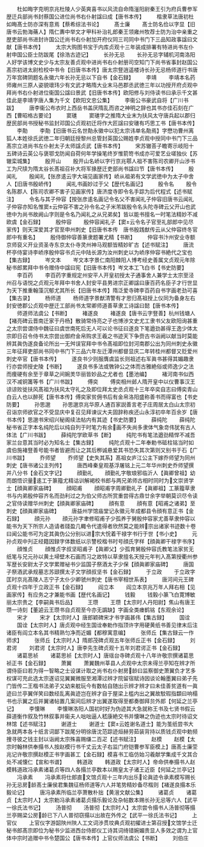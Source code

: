 <!-- { "loadSidebar": true } -->
　　杜如晦字克明京兆杜陵人少英爽喜书以风流自命隋滏阳尉秦王引为府兵曹参军歴迁兵部尚书封蔡国公进位尚书右仆射諡曰成【唐书本传】
　　楷隶草法唐初杜如晦髙士防亦深有意焉【蔡希综法书论】
　　髙士廉
　　髙士防名俭以字显【旧唐书云勃海蓨人】隋仁夀中举文才甲科补治礼郎秦王领雍州牧荐士防为治中亲重之歴吏部尚书进封许国公迁尚书右仆射加开府仪同三司同中书门下三品知政事諡曰文献【唐书本传】
　　太宗大购图书宝于内库贞观十三年装成排署有特进尚书左仆射申国公臣士防跋尾【徐浩古迹记】
　　长孙无忌
　　长孙无忌字辅机河南洛阳人好学该博文史少与太宗友善贞观中进尚书右仆射册司空知门下尚书省事封赵国公髙宗初进太尉检校中书令【旧唐书本传】唐太宗豋逍遥楼诗长孙无忌杨师道行书唐万年宫碑阴题名永徽六年长孙无忌以下自书【金石録】
　　李靖
　　李靖本名药师雍州三原人姿貌瓌玮少有文武才略隋大业末马邑郡丞武徳三年以功授开府贞观中拜尚书右仆射进位衞国公諡曰景武【旧唐书本传】欧阳修与刘侍读书曰承示千文甚佳此是李靖字唐人集为千文【欧阳文忠公集】
　　李衞公书豪武自将【广川书跋】
　　唐李衞公布衣时上西岳书盖厌隋乱而咨之神明之辞也其书亦佳石刻在广西【曹昭格古要论】
　　窦璡
　　窦璡字之推隋大业末为扶风太守唐兵起以郡归歴民部尚书授秘书监封邓国公贞观初迁将作大匠諡曰安璡有巧思工书【唐书本传】
　　李勣
　　李勣【旧唐书云名世勣永徽中以犯太宗讳单名勣焉】字懋功曹州离狐人本姓徐氏武徳二年归朝廷授黎州总管封英国公赐姓李贞观中授同中书门下三品髙宗立进尚书左仆射太子太师諡贞武【唐书本传】
　　宋苏辙荅子瞻寄示岐阳十五碑诗云英公与褒鄂戈防闻自荷何年学操笔终岁惟箭笴书成亦可爱艺业嗟独伙【苏辙栾城集】
　　殷开山
　　殷开山名峤以字行京兆鄠人祖不害陈司农卿开山渉书工为尺牍为隋太谷长髙祖召补大将军掾歴迁吏部尚书諡曰节【唐书本传】
　　殷闻礼
　　殷闻礼【张彦逺云字大端见画家传】峤从祖弟有文学武徳中为太子中舍人【旧唐书殷峤传】
　　闻礼书画妙过于父【歴代名画记】
　　殷令名
　　殷令名陈郡人【陈司农卿不害子见画家传】唐济度寺即令名手踪为后代程式【述书赋注】
　　令名与其子仲容【按张彦逺名画记令名父不害闻礼子仲容旧唐书云闻礼子仲容亦知名惟窦云仲容不害之孙令名之子米芾跋殷令名头陀寺碑云父开山也武徳中为尚书故阙山字则是令名乃闻礼之从兄弟矣】皆以能书擅名一时笔法精妙不减欧虞【金石録】
　　殷仲容
　　殷仲容闻礼子【窦云令名子官至礼部郎中见尽家传】则天深爱其才官至申州刺史【旧唐书本传　唐书殷践猷传云从父仲容终冬官郎中有重名】
　　殷侍御仲容善篆隶题署尤精【书断】
　　仲容书汴州安业寺额京师裒义开业资圣寺东京太仆寺灵州神马观额皆精妙旷古【述书赋注】
　　唐流杯亭侍宴诗李峤序殷仲容书贞元中陆长源为汝州刺史以为峤序仲容书絶代之宝也【集古録】
　　岑文本
　　岑文本字景仁南阳棘阳人博考经史善属文贞观元年除秘书郎累拜中书令赠侍中諡曰宪【旧唐书本传】岑文本工飞白书【书史防要】
　　李百药
　　李百药字重规定州安平人开皇初授太子通事舍人兼学士太宗至泾州召与语悦之贞观元年拜中书舍人封安平县男进宗正卿諡曰康百药名臣子才行世显为天下推重翰藻沉郁尤其所长【旧唐书本传】隋泛爱寺碑李百药自书字画老劲可喜【集古录】
　　杨师道
　　杨师道字景猷清警有才思归髙祖授上仪同为备身左右封安徳郡公贞观中歴迁工部尚书太常卿师道善草隶工诗諡曰懿【唐书本传】
　　师道师法虞公【书断】
　　褚遂良
　　褚遂良【唐书云字豋善】杭州钱塘人【褚亮碑云晋南迁家于丹杨】散骑常侍亮之子也博渉文史尤工隶书父友欧阳询甚重之太宗尝谓侍中魏征曰虞世南死后无人可以论书征曰遂良下笔遒劲甚得王逸少体太宗即日召令侍书太宗尝出御府金帛购求王羲之书迹天下争赍古书诣阙以献当时莫能辨其眞伪遂良备论所出一无舛误官拜中书令髙祖即位封河南郡公出为同州刺史永徽三年征拜吏部尚书同中书门下三品六年左迁潭州都督显庆二年转桂州都督又贬爱州刺史卒官【唐书本传】
　　遂良书少则服膺虞监长则祖述右军眞书甚得其媚趣隶行亦尝师授史陵【书断】
　　遂良书多法或斆钟公之体而古雅絶俗或师逸少之法而痩硬有余至于章草之间婉羙华丽皆妙品之尤者也【墨池编】
　　褚河南书似西汉不减铜筩等书【广川书跋】
　　傅奕
　　傅奕相州邺人隋开皇中以仪曹事汉王谅谅败徙扶风髙祖为扶风太守礼之及即位拜太史丞贞观十三年卒奕自志曰傅奕青山白云人也以醉死【唐书本传】傅奕家贫佣书后有金帛洛阳盛称善书而得富也【书史防要】
　　孙思邈
　　孙思邈京兆华原人通百家説善言老子庄周居太白山太宗初召诣京师欲官之不受显庆中复召见拜谏议大夫固辞称疾还山永淳初卒年百余岁【唐书本传】思邈书宋绍兴秘阁续法帖内有其迹【书史防要】
　　薛纯陀
　　薛纯陀秘书省正字本名纯陀后以纯自列于时笔力有余画不失尚多隶体气象竒伟犹有古人体法【广川书跋】
　　薛纯陀学欧草书【断】
　　纯陀书有笔法遒劲精悍不减吾家兰台意其当时必为知名士【集古録】
　　纯陀贞观十二年奉勅书砥柱铭当时如虞伯施褚豋善号能书者皆避而让之其后栁诚悬爱其书恐失其次第则又别书于石【广川书跋】
　　乔师望
　　乔师望【史失其系】髙祖女庐江公主下嫁乔师望为同州刺史【唐书诸公主列传】
　　唐西峰秦皇观基浮屠铭上元二年华州刺史乔师望撰并八分书【金石文字记】
　　顔勤礼
　　顔勤礼字敬琅邪临沂人【眞卿曾祖】幼而朗悟识量逺工于篆籀尤精诂训解褐校书郎与两兄弟师古相时同时为文崇贤学士【顔眞卿家庙碑】
　　顔昭甫
　　顔昭甫字周卿勤礼子【眞卿祖】工篆籀草隶书与内弟殷仲容齐名而劲利过之为伯父师古所赏重尝得古鼎廿余字举朝莫识尽令读之官侍读赠华州刺史【顔眞卿家庙碑】
　　顔有意
　　顔有意【昭甫之诸弟】至刺史【顔眞卿家庙碑】
　　唐益州学馆庙堂记永徽元年成都县令顔有意正书【金石録】
　　顔元孙
　　顔元孙字聿修昭甫子少孤养于舅殷仲容家尤善草隶仲容以能书为天下所宗人造请者牋盈几輙令代遣得者欣然莫之能辨宗出诸家书迹数十卷曰闻公能书可为定其眞伪公分别以进宗大恱着干禄字书行于世【书小史】
　　元孙贞观中刋正经籍因録字体数纸以示讐校楷书时号顔氏字样【顔眞卿干禄字书序】
　　顔惟贞
　　顔惟贞字叔坚昭甫子【眞卿父】少孤育舅殷仲容氏教笔法家贫无纸笔与兄元孙以黄土埽壁木石画而习之故特以草隶擅名天授元年判入髙第授衢州参军歴长安尉太子文学累赠袐书少监国子祭酒太子少保【顔眞卿家庙碑】
　　唐国子祭酒武承规墓志苏颋撰太子文学顔叔坚书【金石録】
　　于立政
　　于立政字匡时京兆髙陵人志宁子太仆少卿虢州刺史【唐书宰相世系表】
　　唐河间元王碑贞观十四年于立政正书【金石録】
　　阎立本
　　阎立本京兆万年人拜右相【见画家传】有应务之才兼能书画【歴代名画记】
　　钱毅
　　钱毅小篆飞白寛博敏丽太宗贵之【李嗣眞书后品】
　　王瓒
　　王瓒【太宗时人丹阳尉】焦山有唐王瓒一诗刻【董逌云王瓒书自贞观至今亦无譌缺】字画全类瘗鹤铭【东观余论】
　　宋才
　　宋才【太宗时人】唐郎颖碑宋才书字画甚伟【集古録】
　　国诠
　　国诠【太宗时人】唐贞观中经生国诠奉勅作指顶许字用硬黄纸书善见律末后注诸臣有阎立本名其书精熟匀净而近媚【都穆寓意编】
　　张师丘【集古録云一作师求】
　　张师丘【太宗时人】隋郎茂碑贞观五年张师丘正书【金石録】
　　刘君谔
　　刘君谔【太宗时人】唐李先生碑贞观十五年刘君谔正书【金石録】
　　诸葛思祯
　　诸葛思祯【太宗时人】唐瑶台寺碑贞观十八年许敬宗撰诸葛思祯正书【金石録】
　　萧翼
　　萧翼魏州莘县人贞观中太宗未得兰亭知在辨才所谓侍臣曰若为得一智略之士设谋计取之尚书右仆射房龄曰监察御史萧翼负才艺多权谋可充此选太宗遂诏见翼翼微服至湘潭过辨才院留宿赋诗因谈论翰墨翼曰弟子先门皆传二王楷书法弟子又幼来躭玩今有数帖自随出示辨才辨才曰未佳善贫道有一眞迹曰兰亭翼佯笑曰数经乱离眞迹岂在辨才自于屋梁上槛内出之翼故駮瑕指纇曰响榻书也示翼之后并翼诸帖置几案间后辨才出翼遂取得至都奏御拜贠外郎【何延之兰亭记】
　　李懐琳
　　李懐琳洛阳人国初时好为伪迹其大急就称王书及七贤书假云薛道衡作叙及竹林叙事并衞夫人咄咄逼人嵇康絶交书并懐琳之伪迹也太宗时待诏文林馆【述书赋注】
　　谢道士
　　谢道士【窦云姓谢名道士】能为茧纸尝书大急就两本各十纸言词鄙下跋尾分明徐唐沈范踪迹烜赫劳茹装背持以质钱贞观中勅频捜寻彼之钱主封以诣阙太宗殊喜赐缣二百疋【述书赋注】
　　赵模
　　赵模【太宗时翰林供奉搨书人按赵模行书千丈云太子右监门府铠曹参军臣模上】唐髙士廉茔兆记许敬宗撰赵模正书字画甚工【金石録】模喜书工临仿始习羲献学集成千文其合处不减懐仁【宣和书谱】
　　韩道政
　　韩道政【太宗时人】帝命供奉搨书人赵模韩道政冯承素诸葛贞等四人各搨兰亭数本以赐皇太子诸王近臣【何延之兰亭记】
　　冯承素
　　冯承素将仕郎直文馆贞观十三年内出乐论眞迹令承素模写赐长孙无忌房龄髙士廉侯君集魏征杨师道等六人并笔势精妙备尽楷则【褚遂良搨本乐毅论记】
　　唐冯承素所临兰亭萧散朴拙【黄溍文献公集】
　　诸葛贞
　　诸葛贞【太宗时人】太宗勅冯承素诸葛贞搨乐毅论及杂帖数本赐长孙无忌等六人【武平一徐氏法书记】
　　汤普彻
　　汤普彻【太宗时人】太宗尝令搨书人汤普彻等搨兰亭赐梁公房龄已下八人普彻窃搨以出故在外传之【武平一徐氏法书记】
　　上官仪
　　上官仪字游韶陜州陜人工文词渉贯坟典贞观初擢进士第召授文馆学士迁秘书郎髙宗即位为秘书少监进西台侍郎仪工诗其词绮错婉媚贵显人多效之谓为上官体中宗时追赠中书令楚国公【唐书本传】上官仪师法虞公【书断】
　　刘伯庄
